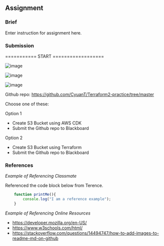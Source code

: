## Assignment

### Brief

Enter instruction for assignment here.

### Submission 

=========== START ==================

![image](https://github.com/user-attachments/assets/e079036e-09de-42c8-a0f0-f3e38b458ce9)

![image](https://github.com/user-attachments/assets/cd448ee1-6c20-4764-b4d8-f39c9ac9285d)

![image](https://github.com/user-attachments/assets/012a812c-ad4b-4578-ab50-7cbe0b6e6712)

Github repo:
https://github.com/CyuanT/Terraform2-practice/tree/master



Choose one of these:

Option 1
- Create S3 Bucket using AWS CDK
- Submit the Github repo to Blackboard

Option 2
- Create S3 Bucket using Terraform
- Submit the Github repo to Blackboard

### References

_Example of Referencing Classmate_

Referenced the code block below from Terence.
```js
    function printMe(){
        console.log("I am a reference example");
    }
```

_Example of Referencing Online Resources_

- https://developer.mozilla.org/en-US/
- https://www.w3schools.com/html/
- https://stackoverflow.com/questions/14494747/how-to-add-images-to-readme-md-on-github
